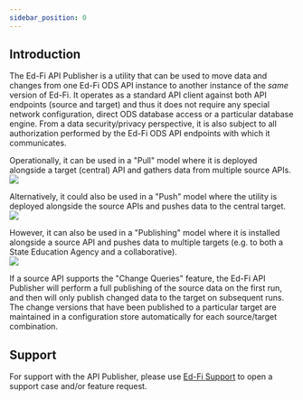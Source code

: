 ```yaml
---
sidebar_position: 0
---
```


## Introduction
The Ed-Fi API Publisher is a utility that can be used to move data and changes from one Ed-Fi ODS API instance to another instance of the _same_ version of Ed-Fi. It operates as a standard API client against both API endpoints (source and target) and thus it does not require any special network configuration, direct ODS database access or a particular database engine. From a data security/privacy perspective, it is also subject to all authorization performed by the Ed-Fi ODS API endpoints with which it communicates.

Operationally, it can be used in a "Pull" model where it is deployed alongside a target (central) API and gathers data from multiple source APIs.
<br/>
![](/img/pull-central.png)

Alternatively, it could also be used in a "Push" model where the utility is deployed alongside the source APIs and pushes data to the central target.
<br/>
![](/img/push-central.png)

However, it can also be used in a "Publishing" model where it is installed alongside a source API and pushes data to multiple targets (e.g. to both a State Education Agency and a collaborative).
<br/>
![](/img/publish.png)

If a source API supports the "Change Queries" feature, the Ed-Fi API Publisher will perform a full publishing of the source data on the first run, and then will only publish changed data to the target on subsequent runs. The change versions that have been published to a particular target are maintained in a configuration store automatically for each source/target combination.

## Support

For support with the API Publisher, please use [Ed-Fi Support](https://support.ed-fi.org/) to open a support case and/or feature request.
